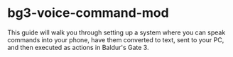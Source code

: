# bg3-voice-command-mod
This guide will walk you through setting up a system where you can speak commands into your phone, have them converted to text, sent to your PC, and then executed as actions in Baldur's Gate 3.
